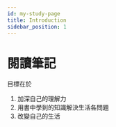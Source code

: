 ```yaml
---
id: my-study-page
title: Introduction
sidebar_position: 1
---
```


# 閱讀筆記

目標在於

1. 加深自己的理解力
2. 用書中學到的知識解決生活各問題
3. 改變自己的生活
